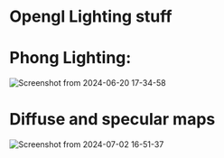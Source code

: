 # Opengl Lighting stuff

# Phong Lighting:
![Screenshot from 2024-06-20 17-34-58](https://github.com/Bowman7/GLLighting/assets/110030682/d910a550-d3e4-4011-9567-78783801df8b)

# Diffuse and specular maps

![Screenshot from 2024-07-02 16-51-37](https://github.com/Bowman7/GLLighting/assets/110030682/adc178f2-62af-4a44-ad5d-e2f0a49524e2)
